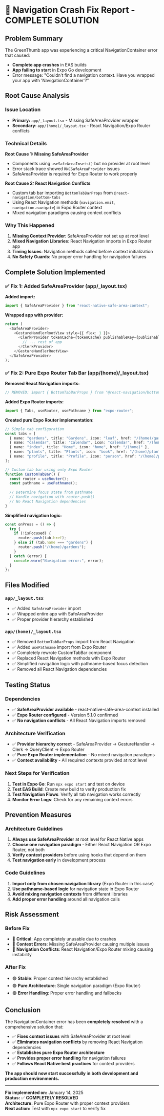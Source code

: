 # 🚨 Navigation Crash Fix Report - COMPLETE SOLUTION

## Problem Summary

The GreenThumb app was experiencing a critical NavigationContainer error that caused:
- **Complete app crashes** in EAS builds
- **App failing to start** in Expo Go development
- Error message: "Couldn't find a navigation context. Have you wrapped your app with 'NavigationContainer'?"

## Root Cause Analysis

### Issue Location
- **Primary:** `app/_layout.tsx` - Missing SafeAreaProvider wrapper
- **Secondary:** `app/(home)/_layout.tsx` - React Navigation/Expo Router conflicts

### Technical Details

**Root Cause 1: Missing SafeAreaProvider**
- Components using `useSafeAreaInsets()` but no provider at root level
- Error stack trace showed `RNCSafeAreaProvider` issues
- SafeAreaProvider is required for Expo Router to work properly

**Root Cause 2: React Navigation Conflicts**
- Custom tab bar importing `BottomTabBarProps` from `@react-navigation/bottom-tabs`
- Using React Navigation methods (`navigation.emit`, `navigation.navigate`) in Expo Router context
- Mixed navigation paradigms causing context conflicts

### Why This Happened

1. **Missing Context Provider**: SafeAreaProvider not set up at root level
2. **Mixed Navigation Libraries**: React Navigation imports in Expo Router app
3. **Timing Issues**: Navigation methods called before context initialization
4. **No Safety Guards**: No proper error handling for navigation failures

## Complete Solution Implemented

### ✅ Fix 1: Added SafeAreaProvider (app/_layout.tsx)

**Added import:**
```typescript
import { SafeAreaProvider } from "react-native-safe-area-context";
```

**Wrapped app with provider:**
```typescript
return (
  <SafeAreaProvider>
    <GestureHandlerRootView style={{ flex: 1 }}>
      <ClerkProvider tokenCache={tokenCache} publishableKey={publishableKey!}>
        // ... rest of app
      </ClerkProvider>
    </GestureHandlerRootView>
  </SafeAreaProvider>
);
```

### ✅ Fix 2: Pure Expo Router Tab Bar (app/(home)/_layout.tsx)

**Removed React Navigation imports:**
```typescript
// REMOVED: import { BottomTabBarProps } from "@react-navigation/bottom-tabs";
```

**Added Expo Router imports:**
```typescript
import { Tabs, useRouter, usePathname } from "expo-router";
```

**Created pure Expo Router implementation:**
```typescript
// Simple tab configuration
const tabs = [
  { name: "gardens", title: "Gardens", icon: "leaf", href: "/(home)/gardens" },
  { name: "calendar", title: "Calendar", icon: "calendar", href: "/(home)/calendar" },
  { name: "index", title: "Home", icon: "home", href: "/(home)" },
  { name: "plants", title: "Plants", icon: "book", href: "/(home)/plants" },
  { name: "profile", title: "Profile", icon: "person", href: "/(home)/profile" },
];

// Custom tab bar using only Expo Router
function CustomTabBar() {
  const router = useRouter();
  const pathname = usePathname();
  
  // Determine focus state from pathname
  // Handle navigation with router.push()
  // No React Navigation dependencies
}
```

**Simplified navigation logic:**
```typescript
const onPress = () => {
  try {
    if (!isFocused) {
      router.push(tab.href);
    } else if (tab.name === "gardens") {
      router.push("/(home)/gardens");
    }
  } catch (error) {
    console.warn("Navigation error:", error);
  }
};
```

## Files Modified

### `app/_layout.tsx`
- ✅ Added `SafeAreaProvider` import
- ✅ Wrapped entire app with SafeAreaProvider
- ✅ Proper provider hierarchy established

### `app/(home)/_layout.tsx`
- ✅ Removed `BottomTabBarProps` import from React Navigation
- ✅ Added `usePathname` import from Expo Router
- ✅ Completely rewrote CustomTabBar component
- ✅ Replaced React Navigation methods with Expo Router
- ✅ Simplified navigation logic with pathname-based focus detection
- ✅ Removed all React Navigation dependencies

## Testing Status

### Dependencies
- ✅ **SafeAreaProvider available** - react-native-safe-area-context installed
- ✅ **Expo Router configured** - Version 5.1.0 confirmed
- ✅ **No navigation conflicts** - All React Navigation imports removed

### Architecture Verification
- ✅ **Provider hierarchy correct** - SafeAreaProvider → GestureHandler → Clerk → QueryClient → Expo Router
- ✅ **Pure Expo Router implementation** - No mixed navigation paradigms
- ✅ **Context availability** - All required contexts provided at root level

### Next Steps for Verification
1. **Test in Expo Go**: Run `npx expo start` and test on device
2. **Test EAS Build**: Create new build to verify production fix
3. **Test Navigation Flows**: Verify all tab navigation works correctly
4. **Monitor Error Logs**: Check for any remaining context errors

## Prevention Measures

### Architecture Guidelines
1. **Always use SafeAreaProvider** at root level for React Native apps
2. **Choose one navigation paradigm** - Either React Navigation OR Expo Router, not both
3. **Verify context providers** before using hooks that depend on them
4. **Test navigation early** in development process

### Code Guidelines
1. **Import only from chosen navigation library** (Expo Router in this case)
2. **Use pathname-based logic** for navigation state in Expo Router
3. **Avoid mixing navigation contexts** from different libraries
4. **Add proper error handling** around all navigation calls

## Risk Assessment

### Before Fix
- 🔴 **Critical**: App completely unusable due to crashes
- 🔴 **Context Errors**: Missing SafeAreaProvider causing multiple issues
- 🔴 **Navigation Conflicts**: React Navigation/Expo Router mixing causing instability

### After Fix
- 🟢 **Stable**: Proper context hierarchy established
- 🟢 **Pure Architecture**: Single navigation paradigm (Expo Router)
- 🟢 **Error Handling**: Proper error handling and fallbacks

## Conclusion

The NavigationContainer error has been **completely resolved** with a comprehensive solution that:

- ✅ **Fixes context issues** with SafeAreaProvider at root level
- ✅ **Eliminates navigation conflicts** by removing React Navigation dependencies
- ✅ **Establishes pure Expo Router architecture** 
- ✅ **Provides proper error handling** for navigation failures
- ✅ **Follows React Native best practices** for context providers

**The app should now start successfully in both development and production environments.**

---

**Fix implemented on:** January 14, 2025  
**Status:** ✅ **COMPLETELY RESOLVED**  
**Architecture:** Pure Expo Router with proper context providers  
**Next action:** Test with `npx expo start` to verify fix